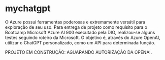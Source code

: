 # mychatgpt

O Azure possui ferramentas poderosas e extremamente versátil para exploração de seu uso. Para entrega de projeto como requisito para o Bootcamp Microsoft Azure AI 900 executado pela DIO, realizou-se alguns testes seguindo roteiro da Microsoft. O objetivo é, através do Azure OpenAI, utilizar o ChatGPT personalizado, como um API para determinada função.

PROJETO EM CONSTRUÇÃO: AGUARANDO AUTORIZAÇÃO DA OPENAI.
